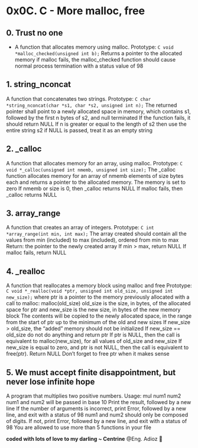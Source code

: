 # 0x0C. C - More malloc, free

## 0. Trust no one

* A function that allocates memory using malloc.
  Prototype: ```C void *malloc_checked(unsigned int b);```
  Returns a pointer to the allocated memory
  if malloc fails, the malloc_checked function should cause normal process termination with a status value of 98

## 1. string_nconcat

A function that concatenates two strings.
  Prototype: ```C char *string_nconcat(char *s1, char *s2, unsigned int n);```
  The returned pointer shall point to a newly allocated space in memory, which contains s1, followed by the first n bytes of s2, and null terminated
  If the function fails, it should return NULL
  If n is greater or equal to the length of s2 then use the entire string s2
  if NULL is passed, treat it as an empty string

## 2. _calloc

A function that allocates memory for an array, using malloc.
  Prototype: ```C void *_calloc(unsigned int nmemb, unsigned int size);```
  The _calloc function allocates memory for an array of nmemb elements of size bytes each and returns a pointer to the allocated memory.
  The memory is set to zero
  If nmemb or size is 0, then _calloc returns NULL
  If malloc fails, then _calloc returns NULL

## 3. array_range

A function that creates an array of integers.
  Prototype: ```C int *array_range(int min, int max);```
  The array created should contain all the values from min (included) to max (included), ordered from min to max
  Return: the pointer to the newly created array
  If min > max, return NULL
  If malloc fails, return NULL

## 4. _realloc

A function that reallocates a memory block using malloc and free
  Prototype: ```C void *_realloc(void *ptr, unsigned int old_size, unsigned int new_size);```
  where ptr is a pointer to the memory previously allocated with a call to malloc: malloc(old_size)
  old_size is the size, in bytes, of the allocated space for ptr
  and new_size is the new size, in bytes of the new memory block
  The contents will be copied to the newly allocated space, in the range from the start of ptr up to the minimum of the old and new sizes
  If new_size > old_size, the “added” memory should not be initialized
  If new_size == old_size do not do anything and return ptr
  If ptr is NULL, then the call is equivalent to malloc(new_size), for all values of old_size and new_size
  If new_size is equal to zero, and ptr is not NULL, then the call is equivalent to free(ptr). Return NULL
  Don’t forget to free ptr when it makes sense

## 5. We must accept finite disappointment, but never lose infinite hope

A program that multiplies two positive numbers.
  Usage: mul num1 num2
  num1 and num2 will be passed in base 10
  Print the result, followed by a new line
  If the number of arguments is incorrect, print Error, followed by a new line, and exit with a status of 98
  num1 and num2 should only be composed of digits. If not, print Error, followed by a new line, and exit with a status of 98
  You are allowed to use more than 5 functions in your file

**coded with lots of love to my darling ~ Centrine**
@Eng. Adioz 👻
